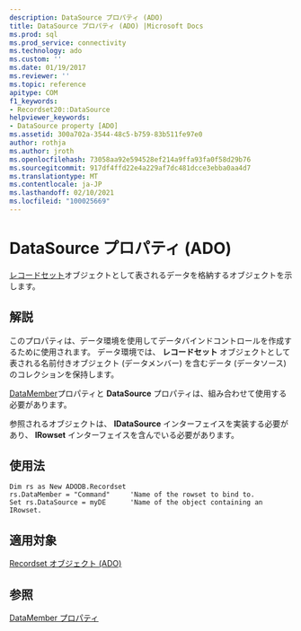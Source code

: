```yaml
---
description: DataSource プロパティ (ADO)
title: DataSource プロパティ (ADO) |Microsoft Docs
ms.prod: sql
ms.prod_service: connectivity
ms.technology: ado
ms.custom: ''
ms.date: 01/19/2017
ms.reviewer: ''
ms.topic: reference
apitype: COM
f1_keywords:
- Recordset20::DataSource
helpviewer_keywords:
- DataSource property [ADO]
ms.assetid: 300a702a-3544-48c5-b759-83b511fe97e0
author: rothja
ms.author: jroth
ms.openlocfilehash: 73058aa92e594528ef214a9ffa93fa0f58d29b76
ms.sourcegitcommit: 917df4ffd22e4a229af7dc481dcce3ebba0aa4d7
ms.translationtype: MT
ms.contentlocale: ja-JP
ms.lasthandoff: 02/10/2021
ms.locfileid: "100025669"
---
```

# <a name="datasource-property-ado"></a>DataSource プロパティ (ADO)
[レコードセット](../../../ado/reference/ado-api/recordset-object-ado.md)オブジェクトとして表されるデータを格納するオブジェクトを示します。  
  
## <a name="remarks"></a>解説  
 このプロパティは、データ環境を使用してデータバインドコントロールを作成するために使用されます。 データ環境では、 **レコードセット** オブジェクトとして表される名前付きオブジェクト (データメンバー) を含むデータ (データソース) のコレクションを保持します。  
  
 [DataMember](../../../ado/reference/ado-api/datamember-property.md)プロパティと **DataSource** プロパティは、組み合わせて使用する必要があります。  
  
 参照されるオブジェクトは、 **IDataSource** インターフェイスを実装する必要があり、 **IRowset** インターフェイスを含んでいる必要があります。  
  
## <a name="usage"></a>使用法  
  
```  
Dim rs as New ADODB.Recordset  
rs.DataMember = "Command"     'Name of the rowset to bind to.  
Set rs.DataSource = myDE      'Name of the object containing an IRowset.  
```  
  
## <a name="applies-to"></a>適用対象  
 [Recordset オブジェクト (ADO)](../../../ado/reference/ado-api/recordset-object-ado.md)  
  
## <a name="see-also"></a>参照  
 [DataMember プロパティ](../../../ado/reference/ado-api/datamember-property.md)
